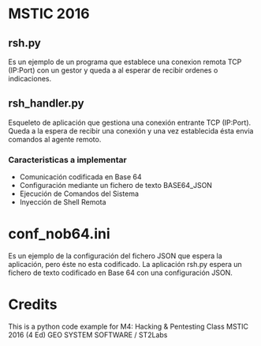 # MSTIC 2016
## rsh.py

Es un ejemplo de un programa que establece una conexion remota TCP (IP:Port) con un gestor y queda a al esperar de recibir ordenes o indicaciones.

## rsh_handler.py

Esqueleto de aplicación que gestiona una conexión entrante TCP (IP:Port). Queda a la espera de recibir una conexión y una vez establecida ésta envia comandos al agente remoto.

### Caracteristicas a implementar

  - Comunicación codificada en Base 64
  - Configuración mediante un fichero de texto BASE64_JSON
  - Ejecución de Comandos del Sistema
  - Inyección de Shell Remota

# conf_nob64.ini

Es un ejemplo de la configuración del fichero JSON que espera la aplicación, pero éste no esta codificado. La aplicación rsh.py espera un fichero de texto codificado en Base 64 con una configuración JSON.

# Credits
This is a python code example for M4: Hacking & Pentesting Class
MSTIC 2016 (4 Ed)
GEO SYSTEM SOFTWARE / ST2Labs
